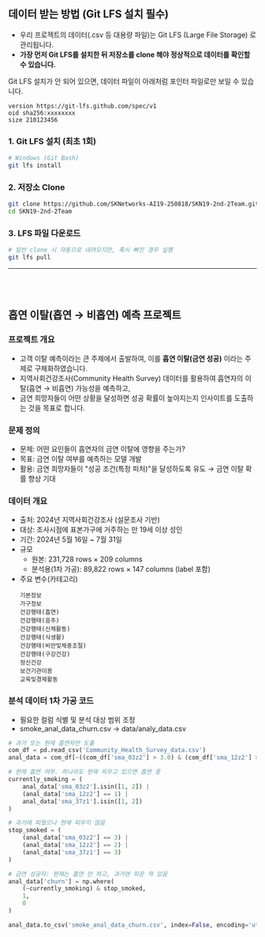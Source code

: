 ## 데이터 받는 방법 (Git LFS 설치 필수)

- 우리 프로젝트의 데이터(.csv 등 대용량 파일)는 Git LFS (Large File Storage) 로 관리됩니다.
- **가장 먼저 Git LFS를 설치한 뒤 저장소를 clone 해야 정상적으로 데이터를 확인할 수 있습니다.**

Git LFS 설치가 안 되어 있으면, 데이터 파일이 아래처럼 포인터 파일로만 보일 수 있습니다.
```
version https://git-lfs.github.com/spec/v1
oid sha256:xxxxxxxx
size 210123456
```

### 1. Git LFS 설치 (최초 1회)
```bash
# Windows (Git Bash)
git lfs install
```

### 2. 저장소 Clone
```bash
git clone https://github.com/SKNetworks-AI19-250818/SKN19-2nd-2Team.git
cd SKN19-2nd-2Team
```

### 3. LFS 파일 다운로드
``` bash
# 일반 clone 시 자동으로 내려오지만, 혹시 빠진 경우 실행
git lfs pull
```

---

<br>
<br>

## 흡연 이탈(흡연 → 비흡연) 예측 프로젝트

### 프로젝트 개요
- 고객 이탈 예측이라는 큰 주제에서 출발하여, 이를 **흡연 이탈(금연 성공)** 이라는 주제로 구체화하였습니다.
- 지역사회건강조사(Community Health Survey) 데이터를 활용하여 흡연자의 이탈(흡연 → 비흡연) 가능성을 예측하고, 
- 금연 희망자들이 어떤 상황을 달성하면 성공 확률이 높아지는지 인사이트를 도출하는 것을 목표로 합니다.

### 문제 정의
- 문제: 어떤 요인들이 흡연자의 금연 이탈에 영향을 주는가?
- 목표: 금연 이탈 여부를 예측하는 모델 개발
- 활용: 금연 희망자들이 "성공 조건(특정 피처)"을 달성하도록 유도 → 금연 이탈 확률 향상 기대

### 데이터 개요
- 출처: 2024년 지역사회건강조사 (설문조사 기반)
- 대상: 조사시점에 표본가구에 거주하는 만 19세 이상 성인
- 기간: 2024년 5월 16일 ~ 7월 31일
- 규모
    - 원본: 231,728 rows × 209 columns
    - 분석용(1차 가공): 89,822 rows × 147 columns (label 포함)
- 주요 변수(카테고리)
    ```
    기본정보
    가구정보
    건강행태(흡연)
    건강행태(음주)
    건강행태(신체활동)
    건강행태(식생활)
    건강행태(비만및체중조절)
    건강행태(구강건강)
    정신건강
    보건기관이용
    교육및경제활동
    ```

### 분석 데이터 1차 가공 코드
- 필요한 컬럼 식별 및 분석 대상 범위 조정
- smoke_anal_data_churn.csv → data/analy_data.csv

```python
# 과거 또는 현재 흡연자만 도출
com_df = pd.read_csv('Community_Health_Survey_data.csv')
anal_data = com_df[~((com_df['sma_03z2'] > 3.0) & (com_df['sma_12z2'] > 2.0) & (com_df['sma_37z1'] > 3.0))].reset_index(drop=True)

# 현재 흡연 여부. 하나라도 현재 피우고 있으면 흡연 중
currently_smoking = (
    anal_data['sma_03z2'].isin([1, 2]) |
    (anal_data['sma_12z2'] == 1) |
    anal_data['sma_37z1'].isin([1, 2])
)

# 과거에 피웠으나 현재 피우지 않음
stop_smoked = (
    (anal_data['sma_03z2'] == 3) |
    (anal_data['sma_12z2'] == 2) |
    (anal_data['sma_37z1'] == 3)
)

# 금연 성공자: 현재는 흡연 안 하고, 과거엔 피운 적 있음
anal_data['churn'] = np.where(
    (~currently_smoking) & stop_smoked,
    1,
    0
)

anal_data.to_csv('smoke_anal_data_churn.csv', index=False, encoding='utf-8-sig')
```